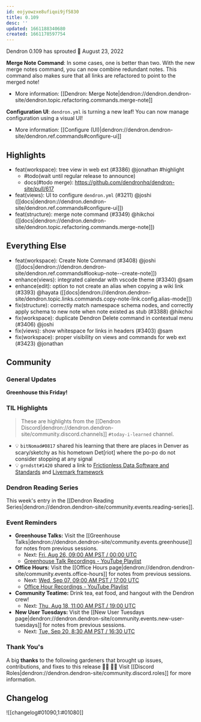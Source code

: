 ```yaml
---
id: eojyowzxe8ufiqoi9jf5830
title: 0.109
desc: ''
updated: 1661188340680
created: 1661178597754
---
```


Dendron 0.109 has sprouted  🌱
August 23, 2022

**Merge Note Command**: In some cases, one is better than two. With the new merge notes command, you can now combine redundant notes. This command also makes sure that all links are refactored to point to the merged note!

- More information: [[Dendron: Merge Note|dendron://dendron.dendron-site/dendron.topic.refactoring.commands.merge-note]]

**Configuration UI**: `dendron.yml` is turning a new leaf! You can now manage configuration using a visual UI!

- More information: [[Configure (UI)|dendron://dendron.dendron-site/dendron.ref.commands#configure-ui]]

## Highlights

- feat(workspace): tree view in web ext (#3386) @jonathan  #highlight
    - #todo(wait until regular release to announce)
    - docs(#todo merge): https://github.com/dendronhq/dendron-site/pull/617 
- feat(views): UI to configure `dendron.yml` (#3211) @joshi ([[docs|dendron://dendron.dendron-site/dendron.ref.commands#configure-ui]])
- feat(structure): merge note command (#3349) @hikchoi ([[docs|dendron://dendron.dendron-site/dendron.topic.refactoring.commands.merge-note]])

## Everything Else

- feat(workspace): Create Note Command (#3408) @joshi ([[docs|dendron://dendron.dendron-site/dendron.ref.commands#lookup-note--create-note]])
- enhance(views): integrated calendar with vscode theme (#3340) @sam
- enhance(edit): option to not create an alias when copying a wiki link (#3393) @hayata ([[docs|dendron://dendron.dendron-site/dendron.topic.links.commands.copy-note-link.config.alias-mode]])
- fix(structure): correctly match namespace schema nodes, and correctly apply schema to new note when note existed as stub (#3388) @hikchoi
- fix(workspace): duplicate Dendron Delete command in contextual menu (#3406) @joshi
- fix(views): show whitespace for links in headers (#3403) @sam
- fix(workspace): proper visibility on views and commands for web ext (#3423) @jonathan


## Community

### General Updates

**Greenhouse this Friday!**



### TIL Highlights
<!-- TODO: update links. Delete section is no new items-->
> These are highlights from the [[Dendron Discord|dendron://dendron.dendron-site/community.discord.channels]] `#today-i-learned` channel.

- 💡 `bitNomad#0817` shared his learning that there are places in Denver as scary/sketchy as his hometown Det[riot] where the po-po do not consider stopping at any signal
- 💡 `grndstt#1420` shared a link to [Frictionless Data Software and Standards](https://frictionlessdata.io/) and [Livemark framework](https://livemark.frictionlessdata.io/)


### Dendron Reading Series

This week's entry in the [[Dendron Reading Series|dendron://dendron.dendron-site/community.events.reading-series]].

### Event Reminders

- **Greenhouse Talks:** Visit the [[Greenhouse Talks|dendron://dendron.dendron-site/community.events.greenhouse]] for notes from previous sessions.
    - Next: [Fri, Aug 26, 09:00 AM PST / 00:00 UTC](https://link.dendron.so/luma)
    - [Greenhouse Talk Recordings - YouTube Playlist](https://link.dendron.so/greenhouse)
- **Office Hours:** Visit the [[Office Hours page|dendron://dendron.dendron-site/community.events.office-hours]] for notes from previous sessions.
    - Next: [Wed, Sep 07, 09:00 AM PST / 17:00 UTC](https://link.dendron.so/luma)
    - [Office Hour Recordings - YouTube Playlist](https://link.dendron.so/6yPa)
- **Community Teatime:** Drink tea, eat food, and hangout with the Dendron crew!
    - Next: [Thu, Aug 18, 11:00 AM PST / 19:00 UTC](https://link.dendron.so/luma)
- **New User Tuesdays:** Visit the [[New User Tuesdays page|dendron://dendron.dendron-site/community.events.new-user-tuesdays]] for notes from previous sessions.
    - Next: [Tue, Sep 20, 8:30 AM PST / 16:30 UTC](https://link.dendron.so/luma)
    

### Thank You's

A big **thanks** to the following gardeners that brought up issues, contributions, and fixes to this release :man_farmer: :woman_farmer: 
Visit [[Discord Roles|dendron://dendron.dendron-site/community.discord.roles]] for more information.

## Changelog
![[changelog#01090,1:#01080]]
